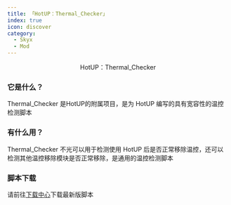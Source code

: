 ```yaml
---
title: 「HotUP：Thermal_Checker」
index: true
icon: discover
category:
  - Skyx
  - Mod
---
```

<div align="center">HotUP：Thermal_Checker</div>

### 它是什么？

Thermal_Checker 是HotUP的附属项目，是为 HotUP 编写的具有宽容性的温控检测脚本

### 有什么用？

Thermal_Checker 不光可以用于检测使用 HotUP 后是否正常移除温控，还可以检测其他温控移除模块是否正常移除，是通用的温控检测脚本

### 脚本下载
请前往[下载中心](/file.html)下载最新版脚本